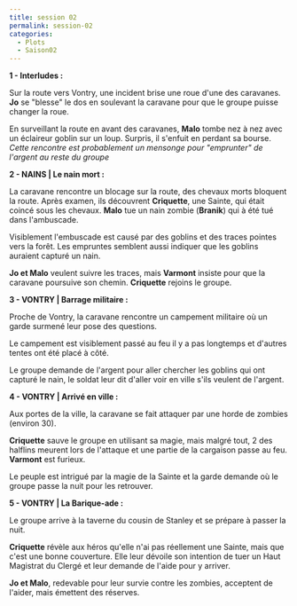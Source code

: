 ```yaml
---
title: session 02
permalink: session-02
categories:
  - Plots
  - Saison02
---
```

**1 - Interludes :** 

Sur la route vers Vontry, une incident brise une roue d'une des caravanes. **Jo** se "blesse" le dos en soulevant la caravane pour que le groupe puisse changer la roue.

En surveillant la route en avant des caravanes, **Malo** tombe nez à nez avec un éclaireur goblin sur un loup. Surpris, il s'enfuit en perdant sa bourse. *Cette rencontre est probablement un mensonge pour "emprunter" de l'argent au reste du groupe*

**2 - NAINS | Le nain mort :**

La caravane rencontre un blocage sur la route, des chevaux morts bloquent la route. Après examen, ils découvrent **Criquette**, une Sainte, qui était coincé sous les chevaux. **Malo** tue un nain zombie (**Branik**) qui à été tué dans l'ambuscade.

Visiblement l'embuscade est causé par des goblins et des traces pointes vers la forêt. Les empruntes semblent aussi indiquer que les goblins auraient capturé un nain.

**Jo et Malo** veulent suivre les traces, mais **Varmont** insiste pour que la caravane poursuive son chemin. **Criquette** rejoins le groupe.

**3 - VONTRY | Barrage militaire :**

Proche de Vontry, la caravane rencontre un campement militaire où un garde surmené leur pose des questions.

Le campement est visiblement passé au feu il y a pas longtemps et d'autres tentes ont été placé à côté.

Le groupe demande de l'argent pour aller chercher les goblins qui ont capturé le nain, le soldat leur dit d'aller voir en ville s'ils veulent de l'argent.

**4 - VONTRY | Arrivé en ville :**

Aux portes de la ville, la caravane se fait attaquer par une horde de zombies (environ 30).

**Criquette** sauve le groupe en utilisant sa magie, mais malgré tout, 2 des halflins meurent lors de l'attaque et une partie de la cargaison passe au feu. **Varmont** est furieux.

Le peuple est intrigué par la magie de la Sainte et la garde demande où le groupe passe la nuit pour les retrouver.

**5 - VONTRY | La Barique-ade :**

Le groupe arrive à la taverne du cousin de Stanley et se prépare à passer la nuit.

**Criquette** révèle aux héros qu'elle n'ai pas réellement une Sainte, mais que c'est une bonne couverture. Elle leur dévoile son intention de tuer un Haut Magistrat du Clergé et leur demande de l'aide pour y arriver.

**Jo et Malo**, redevable pour leur survie contre les zombies, acceptent de l'aider, mais émettent des réserves.





